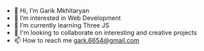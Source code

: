 - 👋 Hi, I’m Garik Mkhitaryan
- 👀 I’m interested in Web Development
- 🌱 I’m currently learning Three JS
- 💞️ I'm looking to collaborate on interesting and creative projects
- 📫 How to reach me gark.6654@gmail.com

<!---
gark6654/gark6654 is a ✨ special ✨ repository because its `README.md` (this file) appears on your GitHub profile.
You can click the Preview link to take a look at your changes.
--->
